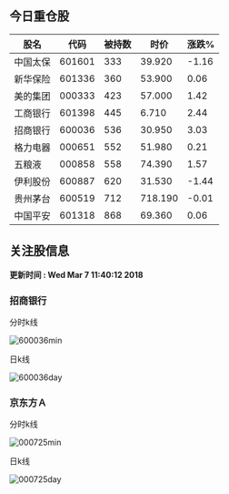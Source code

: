 
## 今日重仓股 

|股名|代码|被持数|时价|涨跌%|
|---|---|---|---|---|
|中国太保|601601|333|39.920|-1.16|
|新华保险|601336|360|53.900|0.06|
|美的集团|000333|423|57.000|1.42|
|工商银行|601398|445|6.710|2.44|
|招商银行|600036|536|30.950|3.03|
|格力电器|000651|552|51.980|0.21|
|五粮液|000858|558|74.390|1.57|
|伊利股份|600887|620|31.530|-1.44|
|贵州茅台|600519|712|718.190|-0.01|
|中国平安|601318|868|69.360|0.06|

## 关注股信息
**更新时间 : Wed Mar  7 11:40:12 2018**
### 招商银行 
分时k线

![600036min](http://image.sinajs.cn/newchart/min/n/sh600036.gif)

日k线

![600036day](http://image.sinajs.cn/newchart/daily/n/sh600036.gif)

### 京东方Ａ 
分时k线

![000725min](http://image.sinajs.cn/newchart/min/n/sz000725.gif)

日k线

![000725day](http://image.sinajs.cn/newchart/daily/n/sz000725.gif)
